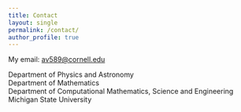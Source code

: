 ```yaml
---
title: Contact
layout: single
permalink: /contact/
author_profile: true
---
```


My email: [av589@cornell.edu](mailto:av589@cornell.edu)

Department of Physics and Astronomy<br>
Department of Mathematics<br>
Department of Computational Mathematics, Science and Engineering<br>
Michigan State University<br>
